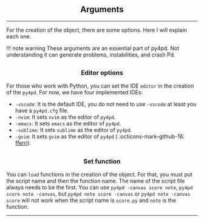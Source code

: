 # <h2 align="center"> **Arguments** </h2>

---

For the creation of the object, there are some options. Here I will explain each one.

!!! note warning
    These arguments are an essential part of py4pd. Not understanding it can generate problems, instabilities, and crash Pd.

## <h3 align="center"> **Editor options** </h3>

For those who work with Python, you can set the IDE `editor` in the creation of the `py4pd`. For now, we have four implemented IDEs:

- `-vscode`: It is the default IDE, you do not need to use `-vscode` at least you have a `py4pd.cfg` file.
- `-nvim`: It sets `nvim` as the editor of `py4pd`.
- `-emacs`: It sets `emacs` as the editor of `py4pd`.
- `-sublime`: It sets `sublime` as the editor of `py4pd`.
- `-gvim`: It sets `gvim` as the editor of `py4pd` ( :octicons-mark-github-16: [fferri](https://github.com/fferri)).

## <h3 align="center"> **Set function** </h3>

You can `load` functions in the creation of the object. For that, you must put the script name and then the function name. The name of the script file always needs to be the first. You can use `py4pd -canvas score note`, `py4pd score note -canvas`, but `py4pd note score -canvas` or `py4pd note -canvas score` will not work when the script name is `score.py` and `note` is the function.

---

